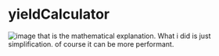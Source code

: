# yieldCalculator
![image](https://github.com/user-attachments/assets/dcf936e9-0606-4b67-9ec6-be753737ce9b)
that is the mathematical explanation. What i did is just simplification. of course it can be more performant.
